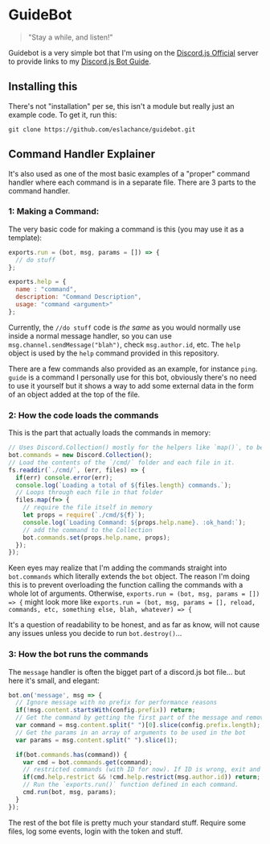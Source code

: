 # GuideBot

> "Stay a while, and listen!"

Guidebot is a very simple bot that I'm using on the 
[Discord.js Official](https://discord.gg/bRCvFy9) server to provide links to my 
[Discord.js Bot Guide](https://www.gitbook.com/book/eslachance/discord-js-bot-guide/details).

## Installing this

There's not "installation" per se, this isn't a module but really just an example code. To get it, run this: 

```
git clone https://github.com/eslachance/guidebot.git
```


## Command Handler Explainer

It's also used as one of the most basic examples of a "proper" command handler where each command is in a separate file. 
There are 3 parts to the command handler. 

### 1: Making a Command:
The very basic code for making a command is this (you may use it as a template):

```js
exports.run = (bot, msg, params = []) => {
  // do stuff
};

exports.help = {
  name : "command",
  description: "Command Description",
  usage: "command <argument>"
};
```

Currently, the `//do stuff` code is *the same* as you would normally use inside a normal message handler, 
so you can use `msg.channel.sendMessage("blah")`, check `msg.author.id`, etc. The `help` object is used by
the `help` command provided in this repository.

There are a few commands also provided as an example, for instance `ping`. `guide` is a command I personally use for this
bot, obviously there's no need to use it yourself but it shows a way to add some external data in the form of an object added
at the top of the file.

### 2: How the code loads the commands

This is the part that actually loads the commands in memory: 

```js
// Uses Discord.Collection() mostly for the helpers like `map()`, to be honest.
bot.commands = new Discord.Collection();
// Load the contents of the `/cmd/` folder and each file in it.
fs.readdir(`./cmd/`, (err, files) => {
  if(err) console.error(err);
  console.log(`Loading a total of ${files.length} commands.`);
  // Loops through each file in that folder
  files.map(f=> {
    // require the file itself in memory
    let props = require(`./cmd/${f}`);
    console.log(`Loading Command: ${props.help.name}. :ok_hand:`);
    // add the command to the Collection
    bot.commands.set(props.help.name, props);
  });
});
```

Keen eyes may realize that I'm adding the commands straight into `bot.commands` which literally extends the `bot` object.
The reason I'm doing this is to prevent overloading the function calling the commands with a whole lot of arguments. 
Otherwise, `exports.run = (bot, msg, params = []) => {` might look more like `exports.run = (bot, msg, params = [], reload, 
commands, etc, something else, blah, whatever) => {`

It's a question of readability to be honest, and as far as know, will not cause any issues unless you decide to run `bot.destroy()`...

### 3: How the bot runs the commands

The `message` handler is often the bigget part of a discord.js bot file... but here it's small, and elegant: 

```js
bot.on('message', msg => {
  // Ignore message with no prefix for performance reasons
  if(!msg.content.startsWith(config.prefix)) return;
  // Get the command by getting the first part of the message and removing  the prefix.
  var command = msg.content.split(" ")[0].slice(config.prefix.length);
  // Get the params in an array of arguments to be used in the bot
  var params = msg.content.split(" ").slice(1);

  if(bot.commands.has(command)) {
    var cmd = bot.commands.get(command);
    // restricted commands (with ID for now). If ID is wrong, exit and return
    if(cmd.help.restrict && !cmd.help.restrict(msg.author.id)) return;
    // Run the `exports.run()` function defined in each command.
    cmd.run(bot, msg, params);
  }
});
```

The rest of the bot file is pretty much your standard stuff. Require some files, log some events, login with the token and stuff.
